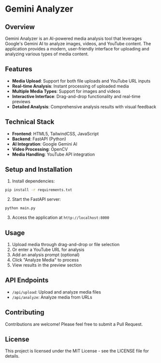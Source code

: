 # Gemini Analyzer

## Overview
Gemini Analyzer is an AI-powered media analysis tool that leverages Google's Gemini AI to analyze images, videos, and YouTube content. The application provides a modern, user-friendly interface for uploading and analyzing various types of media content.

## Features
- **Media Upload**: Support for both file uploads and YouTube URL inputs
- **Real-time Analysis**: Instant processing of uploaded media
- **Multiple Media Types**: Support for images and videos
- **Interactive Interface**: Drag-and-drop functionality and real-time previews
- **Detailed Analysis**: Comprehensive analysis results with visual feedback

## Technical Stack
- **Frontend**: HTML5, TailwindCSS, JavaScript
- **Backend**: FastAPI (Python)
- **AI Integration**: Google Gemini AI
- **Video Processing**: OpenCV
- **Media Handling**: YouTube API integration

## Setup and Installation
1. Install dependencies:
```bash
pip install -r requirements.txt
```

2. Start the FastAPI server:
```bash
python main.py
```

3. Access the application at `http://localhost:8000`

## Usage
1. Upload media through drag-and-drop or file selection
2. Or enter a YouTube URL for analysis
3. Add an analysis prompt (optional)
4. Click "Analyze Media" to process
5. View results in the preview section

## API Endpoints
- `/api/upload`: Upload and analyze media files
- `/api/analyze`: Analyze media from URLs

## Contributing
Contributions are welcome! Please feel free to submit a Pull Request.

## License
This project is licensed under the MIT License - see the LICENSE file for details. 